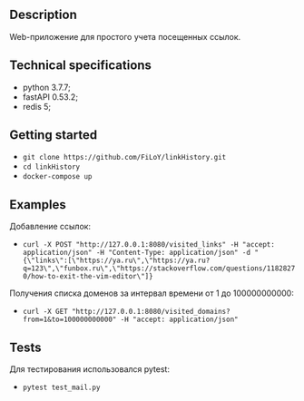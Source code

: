 ## Description
Web-приложение для простого учета посещенных ссылок.

## Technical specifications
 - python 3.7.7;
 - fastAPI 0.53.2;
 - redis 5;

## Getting started
 - `git clone https://github.com/FiLoY/linkHistory.git` 
 - `cd linkHistory`
 - `docker-compose up`
 
## Examples
Добавление ссылок: 
  - `curl -X POST "http://127.0.0.1:8080/visited_links" -H "accept: application/json" -H "Content-Type: application/json" -d "{\"links\":[\"https://ya.ru\",\"https://ya.ru?q=123\",\"funbox.ru\",\"https://stackoverflow.com/questions/11828270/how-to-exit-the-vim-editor\"]}`
  
Получения списка доменов за интервал времени от 1 до 100000000000: 
 - `curl -X GET "http://127.0.0.1:8080/visited_domains?from=1&to=100000000000" -H "accept: application/json"` 

## Tests
Для тестирования использовался pytest:
 - `pytest test_mail.py`
